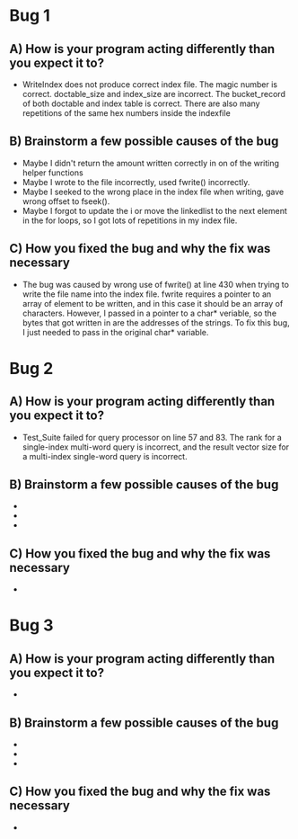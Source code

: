 # Bug 1

## A) How is your program acting differently than you expect it to?
- WriteIndex does not produce correct index file. The magic number is correct. doctable_size and index_size are incorrect. The bucket_record of both doctable and index table is correct. There are also many repetitions of the same hex numbers inside the indexfile

## B) Brainstorm a few possible causes of the bug
- Maybe I didn't return the amount written correctly in on of the writing helper functions
- Maybe I wrote to the file incorrectly, used fwrite() incorrectly.
- Maybe I seeked to the wrong place in the index file when writing, gave wrong offset to fseek().
- Maybe I forgot to update the i or move the linkedlist to the next element in the for loops, so I got lots of repetitions in my index file.

## C) How you fixed the bug and why the fix was necessary
- The bug was caused by wrong use of fwrite() at line 430 when trying to write the file name into the index file. fwrite requires a pointer to an array of element to be written, and in this case it should be an array of characters. However, I passed in a pointer to a char* veriable, so the bytes that got written in are the addresses of the strings. To fix this bug, I just needed to pass in the original char* variable.

# Bug 2

## A) How is your program acting differently than you expect it to?
- Test_Suite failed for query processor on line 57 and 83. The rank for a single-index multi-word query is incorrect, and the result vector size for a multi-index single-word query is incorrect.

## B) Brainstorm a few possible causes of the bug
- 
- 
- 

## C) How you fixed the bug and why the fix was necessary
- 


# Bug 3

## A) How is your program acting differently than you expect it to?
- 

## B) Brainstorm a few possible causes of the bug
- 
- 
- 

## C) How you fixed the bug and why the fix was necessary
- 
